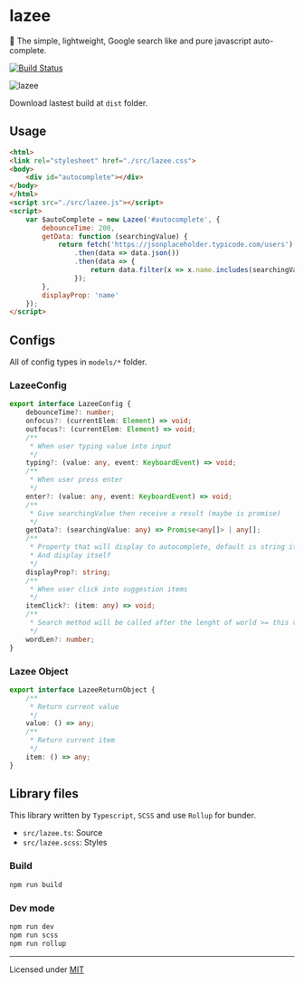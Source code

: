 # lazee
💨 The simple, lightweight, Google search like and pure javascript auto-complete. 

[![Build Status](https://travis-ci.org/jinhduong/lazeee-complete.svg?branch=master)](https://travis-ci.org/jinhduong/lazeee-complete)

![lazee](https://i.imgur.com/ECyhlpu.gif)

Download lastest build at `dist` folder.

## Usage
```html
<html>
<link rel="stylesheet" href="./src/lazee.css">
<body>
    <div id="autocomplete"></div>
</body>
</html>
<script src="./src/lazee.js"></script>
<script>
    var $autoComplete = new Lazee('#autocomplete', {
        debounceTime: 200,
        getData: function (searchingValue) {
            return fetch('https://jsonplaceholder.typicode.com/users')
                .then(data => data.json())
                .then(data => {
                    return data.filter(x => x.name.includes(searchingValue));
                });
        },
        displayProp: 'name'
    });
</script>
```

## Configs
All of config types in `models/*` folder.
### LazeeConfig
```ts
export interface LazeeConfig {
    debounceTime?: number;
    onfocus?: (currentElem: Element) => void;
    outfocus?: (currentElem: Element) => void;
    /**
     * When user typing value into input
     */
    typing?: (value: any, event: KeyboardEvent) => void;
    /**
     * When user press enter
     */
    enter?: (value: any, event: KeyboardEvent) => void;
    /**
     * Give searchingValue then receive a result (maybe is promise) 
     */
    getData?: (searchingValue: any) => Promise<any[]> | any[];
    /**
     * Property that will display to autocomplete, default is string item
     * And display itself
     */
    displayProp?: string;
    /**
     * When user click into suggestion items
     */
    itemClick?: (item: any) => void;
    /**
     * Search method will be called after the lenght of world >= this value
     */
    wordLen?: number;
}
```
### Lazee Object
```ts
export interface LazeeReturnObject {
    /**
     * Return current value
     */
    value: () => any;
    /**
     * Return current item
     */
    item: () => any;
}
```

## Library files
This library written by `Typescript`, `SCSS` and use `Rollup` for bunder.

- `src/lazee.ts`: Source
- `src/lazee.scss`: Styles

### Build 
```sh
npm run build
```

### Dev mode
```sh
npm run dev
npm run scss
npm run rollup
```

---

Licensed under [MIT](http://amsul.ca/MIT)


